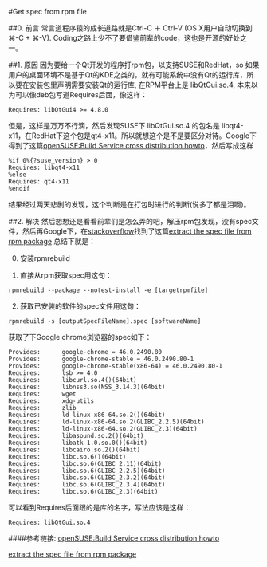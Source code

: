 #Get spec from rpm file

##0. 前言
常言道程序猿的成长道路就是Ctrl-C ＋ Ctrl-V (OS X用户自动切换到⌘-C + ⌘-V). Coding之路上少不了要借鉴前辈的code，这也是开源的好处之一。

##1. 原因
因为要给一个Qt开发的程序打rpm包，以支持SUSE和RedHat，so 如果用户的桌面环境不是基于Qt的KDE之类的，就有可能系统中没有Qt的运行库，所以要在安装包里声明需要安装Qt的运行库, 在RPM平台上是 libQtGui.so.4, 本来以为可以像deb包写道Requires后面，像这样：
```
Requires: libQtGui4 >= 4.8.0
```
但是，这样是万万不行滴，然后发现SUSE下 libQtGui.so.4 的包名是 libqt4-x11，在RedHat下这个包是qt4-x11。所以就想这个是不是要区分对待。Google下得到了这篇[openSUSE:Build Service cross distribution howto](https://en.opensuse.org/openSUSE:Build_Service_cross_distribution_howto)，然后写成这样
```
%if 0%{?suse_version} > 0
Requires: libqt4-x11
%else
Requires: qt4-x11
%endif
```
结果经过两天悲剧的发现，这个判断是在打包时进行的判断(说多了都是泪啊)。

##2. 解决
然后想想还是看看前辈们是怎么弄的吧，解压rpm包发现，没有spec文件，然后再Google下，在[stackoverflow](http://stackoverflow.com)找到了这篇[extract the spec file from rpm package](http://stackoverflow.com/questions/5613954/extract-the-spec-file-from-rpm-package)
总结下就是：

0. 安装rpmrebuild

1. 直接从rpm获取spec用这句：
```
rpmrebuild --package --notest-install -e [targetrpmfile]
```

2. 获取已安装的软件的spec文件用这句：
```
rpmrebuild -s [outputSpecFileName].spec [softwareName]
```

获取了下Google chrome浏览器的spec如下：
```
Provides:      google-chrome = 46.0.2490.80
Provides:      google-chrome-stable = 46.0.2490.80-1
Provides:      google-chrome-stable(x86-64) = 46.0.2490.80-1
Requires:      lsb >= 4.0
Requires:      libcurl.so.4()(64bit)
Requires:      libnss3.so(NSS_3.14.3)(64bit)
Requires:      wget
Requires:      xdg-utils
Requires:      zlib
Requires:      ld-linux-x86-64.so.2()(64bit)
Requires:      ld-linux-x86-64.so.2(GLIBC_2.2.5)(64bit)
Requires:      ld-linux-x86-64.so.2(GLIBC_2.3)(64bit)
Requires:      libasound.so.2()(64bit)
Requires:      libatk-1.0.so.0()(64bit)
Requires:      libcairo.so.2()(64bit)
Requires:      libc.so.6()(64bit)
Requires:      libc.so.6(GLIBC_2.11)(64bit)
Requires:      libc.so.6(GLIBC_2.2.5)(64bit)
Requires:      libc.so.6(GLIBC_2.3.2)(64bit)
Requires:      libc.so.6(GLIBC_2.3.4)(64bit)
Requires:      libc.so.6(GLIBC_2.3)(64bit)
```

可以看到Requires后面跟的是库的名字，写法应该是这样：

```
Requires: libQtGui.so.4
```

####参考链接:
[openSUSE:Build Service cross distribution howto](https://en.opensuse.org/openSUSE:Build_Service_cross_distribution_howto)

[extract the spec file from rpm package](http://stackoverflow.com/questions/5613954/extract-the-spec-file-from-rpm-package)
